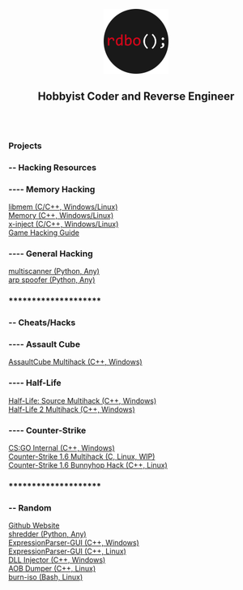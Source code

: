 <p align="center">
  <a href="https://rdbo.github.io"><img src="https://github.com/rdbo/rdbo/blob/master/rdbo.png"/></a>
</p>

<h2 align="center">Hobbyist Coder and Reverse Engineer</h2>
<br/><br/>

### Projects

### -- Hacking Resources
### ---- Memory Hacking
<a href="https://github.com/rdbo/libmem">libmem (C/C++, Windows/Linux)</a>  
<a href="https://github.com/rdbo/Memory">Memory (C++, Windows/Linux)</a>  
<a href="https://github.com/rdbo/libmem">x-inject (C/C++, Windows/Linux)</a>  
<a href="https://github.com/rdbo/game_hacking_guide">Game Hacking Guide</a>  
### ---- General Hacking
<a href="https://github.com/rdbo/multiscanner.py">multiscanner (Python, Any)</a>  
<a href="https://github.com/rdbo/arp_spoofer.py">arp spoofer   (Python, Any)</a>  
### \*\*\*\*\*\*\*\*\*\*\*\*\*\*\*\*\*\*\*\*
### -- Cheats/Hacks
### ---- Assault Cube
<a href="https://github.com/rdbo/AssaultCube-Multihack">AssaultCube Multihack (C++, Windows)</a>  
  
### ---- Half-Life
<a href="https://github.com/rdbo/Half-Life-Source-Multihack">Half-Life: Source Multihack (C++, Windows)</a>  
<a href="https://github.com/rdbo/Half-Life-2-Multihack">Half-Life 2 Multihack (C++, Windows)</a>  

### ---- Counter-Strike
<a href="https://github.com/rdbo/CSGO-Internal">CS:GO Internal (C++, Windows)</a>  
<a href="https://github.com/rdbo/cstrike-multihack-linux">Counter-Strike 1.6 Multihack (C, Linux, WIP)</a>  
<a href="https://github.com/rdbo/multiscanner.py">Counter-Strike 1.6 Bunnyhop Hack (C++, Linux)</a>  
### \*\*\*\*\*\*\*\*\*\*\*\*\*\*\*\*\*\*\*\*
### -- Random
<a href="https://rdbo.github.io">Github Website</a>  
<a href="https://github.com/rdbo/shredder.py">shredder (Python, Any)</a>  
<a href="https://github.com/rdbo/ExpressionParser-GUI">ExpressionParser-GUI (C++, Windows)</a>  
<a href="https://github.com/rdbo/ExpressionParser-GUI-Allegro5">ExpressionParser-GUI (C++, Linux)</a>  
<a href="https://github.com/rdbo/DLL-Injector">DLL Injector (C++, Windows)</a>  
<a href="https://github.com/rdbo/AOB-Dumper-Linux">AOB Dumper (C++, Linux)</a>  
<a href="https://github.com/rdbo/burn-iso">burn-iso (Bash, Linux)</a>  
